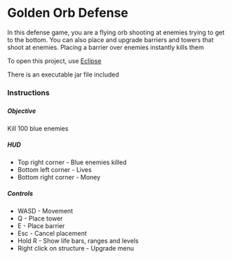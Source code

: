 <h1>Golden Orb Defense</h1>

<p>In this defense game, you are a flying orb shooting at enemies trying to get to the bottom. You can also place and upgrade barriers and towers that shoot at enemies. Placing a barrier over enemies instantly kills them 

To open this project, use <a href="https://eclipse.org/">Eclipse</a>

There is an executable jar file included</p>

<h3>Instructions<h3>

<h5>Objective</h5>
<p>Kill 100 blue enemies</p>

<h5>HUD</h5>
<ul>
  <li>Top right corner - Blue enemies killed</li>
  <li>Bottom left corner - Lives</li>
  <li>Bottom right corner - Money</li>
</ul>

<h5>Controls</h5>
<ul>
  <li>WASD - Movement</li>
  <li>Q - Place tower</li>
  <li>E - Place barrier</li>
  <li>Esc - Cancel placement</li>
  <li>Hold R - Show life bars, ranges and levels</li>
  <li>Right click on structure - Upgrade menu</li>
</ul>

